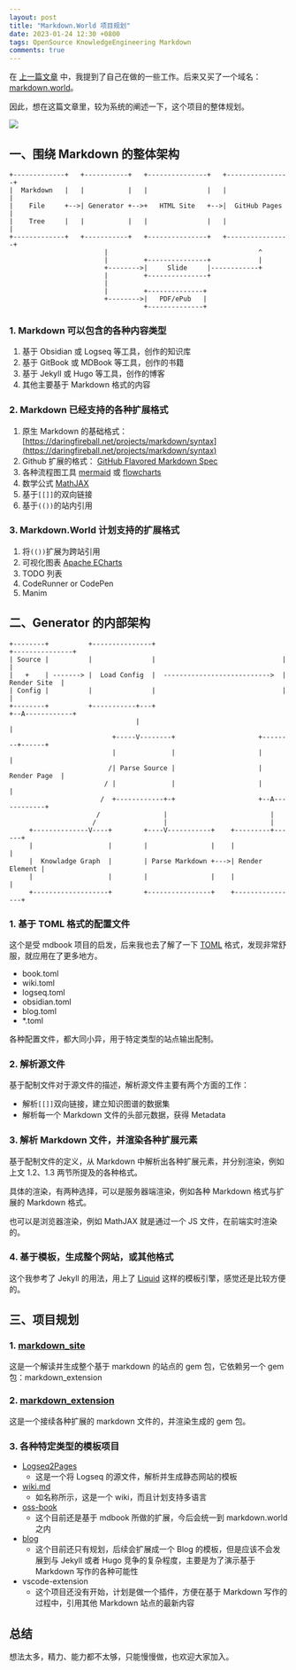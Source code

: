 ```yaml
---
layout: post
title: "Markdown.World 项目规划"
date: 2023-01-24 12:30 +0800
tags: OpenSource KnowledgeEngineering Markdown
comments: true
---
```


在 [上一篇文章](/2022/12/18/open-source-knowledge-engineering-for-emerging-areas.html) 中，我提到了自己在做的一些工作。后来又买了一个域名： [markdown.world](https://markdown.world)。

因此，想在这篇文章里，较为系统的阐述一下，这个项目的整体规划。

![](https://www.markdown.world/images/all_markdown_world.png)

## 一、围绕 Markdown 的整体架构

```
+-------------+   +-----------+   +---------------+   +----------------+
|  Markdown   |   |           |   |               |   |                |
|    File     +-->| Generator +-->+   HTML Site   +-->|  GitHub Pages  |
|    Tree     |   |           |   |               |   |                |
+-------------+   +-----------+   +---------------+   +----------------+
                        |                                      ^
                        |         +---------------+            |
                        +-------->|     Slide     |------------+
                        |         +---------------+
                        |
                        |         +--------------+
                        +-------->|   PDF/ePub   |
                                  +--------------+
```

### 1. Markdown 可以包含的各种内容类型

1. 基于 Obsidian 或 Logseq 等工具，创作的知识库
2. 基于 GitBook 或 MDBook 等工具，创作的书籍
3. 基于 Jekyll 或 Hugo 等工具，创作的博客
4. 其他主要基于 Markdown 格式的内容

### 2. Markdown 已经支持的各种扩展格式

1. 原生 Markdown 的基础格式： [https://daringfireball.net/projects/markdown/syntax](https://daringfireball.net/projects/markdown/syntax)
2. Github 扩展的格式： [GitHub Flavored Markdown Spec](https://github.github.com/gfm/)
3. 各种流程图工具 [mermaid](https://mermaid-js.github.io/mermaid/#/) 或 [flowcharts](http://flowchart.js.org/)
4. 数学公式 [MathJAX](https://www.mathjax.org/)
5. 基于``[[]]``的双向链接
6. 基于``(())``的站内引用

### 3. Markdown.World 计划支持的扩展格式

1. 将``(())``扩展为跨站引用
2. 可视化图表 [Apache ECharts](https://echarts.apache.org/zh/index.html)
3. TODO 列表
4. CodeRunner or CodePen
5. Manim

## 二、Generator 的内部架构

```
+--------+          +---------------+                                +---------------+
| Source |          |               |                                |               |
|   +    | -------> |  Load Config  |  --------------------------->  |  Render Site  |
| Config |          |               |                                |               |
+--------+          +-----------+---+                                +--A------------+
                                |                                       |
                          +-----V--------+                     +--------+------+
                          |              |                     |               |
                         /| Parse Source |                     |  Render Page  |
                        / |              |                     |               |
                       /  +------------+-+                     +--A------------+
                      /                |                          |
                     /                 |                          |
     +--------------V----+        +----V-----------+    +---------+------+
     |                   |        |                |    |                |
     |  Knowladge Graph  |        | Parse Markdown +--->| Render Element |
     |                   |        |                |    |                |
     +-------------------+        +----------------+    +----------------+
```

### 1. 基于 TOML 格式的配置文件

这个是受 mdbook 项目的启发，后来我也去了解了一下 [TOML](https://toml.io/en/) 格式，发现非常舒服，就应用在了更多地方。

* book.toml
* wiki.toml
* logseq.toml
* obsidian.toml
* blog.toml
* *.toml

各种配置文件，都大同小异，用于特定类型的站点输出配制。

### 2. 解析源文件

基于配制文件对于源文件的描述，解析源文件主要有两个方面的工作：

* 解析``[[]]``双向链接，建立知识图谱的数据集
* 解析每一个 Markdown 文件的头部元数据，获得 Metadata

### 3. 解析 Markdown 文件，并渲染各种扩展元素

基于配制文件的定义，从 Markdown 中解析出各种扩展元素，并分别渲染，例如上文 1.2、1.3 两节所提及的各种格式。

具体的渲染，有两种选择，可以是服务器端渲染，例如各种 Markdown 格式与扩展的 Markdown 格式。

也可以是浏览器渲染，例如 MathJAX 就是通过一个 JS 文件，在前端实时渲染的。

### 4. 基于模板，生成整个网站，或其他格式

这个我参考了 Jekyll 的用法，用上了 [Liquid](https://github.com/Shopify/liquid) 这样的模板引擎，感觉还是比较方便的。

## 三、项目规划

### 1. [markdown_site](https://github.com/markdown-world/markdown_site)

这是一个解读并生成整个基于 markdown 的站点的 gem 包，它依赖另一个 gem 包：markdown_extension

### 2. [markdown_extension](https://github.com/markdown-world/markdown_extension)

这是一个接续各种扩展的 markdown 文件的，并渲染生成的 gem 包。

### 3. 各种特定类型的模板项目

* [Logseq2Pages](https://github.com/markdown-world/Logseq2Pages)
    * 这是一个将 Logseq 的源文件，解析并生成静态网站的模板
* [wiki.md](https://github.com/markdown-world/wiki.md)
    * 如名称所示，这是一个 wiki，而且计划支持多语言
* [oss-book](https://github.com/kaiyuanshe/oss-book)
    * 这个目前还是基于 mdbook 所做的扩展，今后会统一到 markdown.world 之内
* [blog](https://github.com/markdown-world/blog)
    * 这个目前还只有规划，后续会扩展成一个 Blog 的模板，但是应该不会发展到与 Jekyll 或者 Hugo 竞争的复杂程度，主要是为了演示基于 Markdown 写作的各种可能性
* vscode-extension
    * 这个项目还没有开始，计划是做一个插件，方便在基于 Markdown 写作的过程中，引用其他 Markdown 站点的最新内容

## 总结

想法太多，精力、能力都不太够，只能慢慢做，也欢迎大家加入。